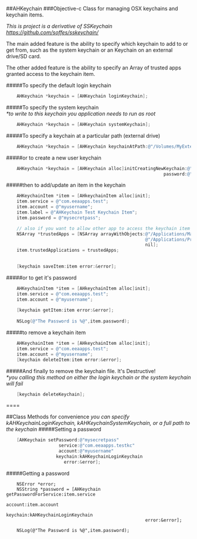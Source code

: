 ##AHKeychain
###Objective-c Class for managing OSX keychains and keychain items.

_This is project is a derivative of SSKeychain https://github.com/soffes/sskeychain/_

The main added feature is the ability to specify which keychain to add to or get from, such as the system keychain or an Keychain on an external drive/SD card.

The other added feature is the ability to specify an Array of trusted apps granted access to the keychain item.

#####To specify the default login keychain
```Objective-c
    AHKeychain *keychain = [AHKeychain loginKeychain];
```
#####To specify the system keychain  
_*to write to this keychain you application needs to run as root_

```Objective-c    
    AHKeychain *keychain = [AHKeychain systemKeychain];
```

#####To specify a keychain at a particular path (external drive)
```Objective-c    
    AHKeychain *keychain = [AHKeychain keychainAtPath:@"/Volumes/MyExternalHD/Library/Keychains/myextkc.keychain"];
```

#####or to create a new user keychain
```Objective-c  
	AHKeychain *keychain = [AHKeychain alloc]initCreatingNewKeychain:@"Test Keychain"
    														password:@"realfakepsswd"];
```
#####then to add/update an item in the keychain
```Objective-c  
	AHKeychainItem *item = [AHkeychainItem alloc]init];
    item.service = @"com.eeaapps.test";
    item.account = @"myusername";
	item.label = @"AHKeychain Test Keychain Item";
    item.password = @"mysecretpass";

	// also if you want to allow other app to access the keychain item
    NSArray *trustedApps = [NSArray arrayWithObjects:@"/Applications/Mail.app",
                                                     @"/Applications/Preview.app",
                      								 nil];
    item.trustedApplications = trustedApps;

    
    [keychain saveItem:item error:&error];
```

#####or to get it's password
```Objective-c  
	AHKeychainItem *item = [AHkeychainItem alloc]init];
    item.service = @"com.eeaapps.test";
    item.account = @"myusername";
    
    [keychain getItem:item error:&error];
	
    NSLog(@"The Password is %@",item.password);
```

#####to remove a keychain item 
```Objective-c  
	AHKeychainItem *item = [AHkeychainItem alloc]init];
    item.service = @"com.eeaapps.test";
    item.account = @"myusername";
    [keychain deleteItem:item error:&error];
```

#####And finally to remove the keychain file. It's Destructive!  
_*you calling this method on either the login keychain or the system keychain will fail_
```Objective-c  
	[keychain deleteKeychain];
```
====

##Class Methods for convenience
_you can specify kAHKeychainLoginKeychain, kAHKeychainSystemKeychain, or a full path to the keychain_
#####Setting a password
```Objective-c  
    [AHKeychain setPassword:@"mysecretpass" 
    				service:@"com.eeaapps.testkc" 
                    account:@"myusername" 
                   keychain:kAHKeychainLoginKeychain 
                      error:&error];
```

#####Getting a password
```
    NSError *error;    
    NSString *password = [AHKeychain getPasswordForService:item.service
                                                   account:item.account
                                                  keychain:kAHKeychainLoginKeychain
                                                     error:&error];
                                                     
    NSLog(@"The Password is %@",item.password);
```
